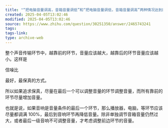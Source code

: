 ```yaml
---
title: "“把电脑音量调高，音箱音量调低”和“把电脑音量调低，音箱音量调高”两种情况达到同一分贝时音质有区别吗？"
created: 2025-04-05T13:02:46
modified: 2025-04-05T13:02:46
source: https://www.zhihu.com/question/30251350/answer/2465743241
tags:
tags-link:
type: archive-web
---
```

整个声音传输环节中，越靠前的环节，音量应该越大，越靠后的环节音量应该越小。这样是

信噪比

最好，最保真的方式。

所以如果追求保真，尽量在最后一个可以调整音量的环节调整音量，而所有靠前的环节尽量增加音量。

也就是说，如果音响是音量条件的最后一个环节，那么播放器，电脑，等环节应该尽量都调满 100%，最后到音响环节再降低音量。除非单独调节音箱音量仍然过大，或者最后一级音响不可调整音量，才考虑调整前边环节的音量。